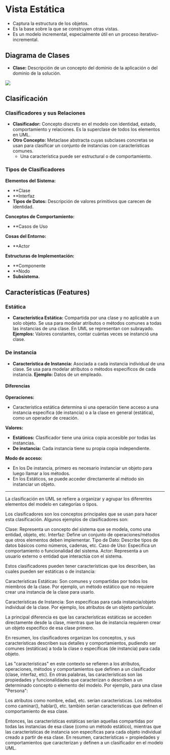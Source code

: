 # Vista Estática
- Captura la estructura de los objetos.
- Es la base sobre la que se construyen otras vistas.
- Es un modelo incremental, especialmente útil en un proceso iterativo-incremental.

## Diagrama de Clases
- **Clase:** Descripción de un concepto del dominio de la aplicación o del dominio de la solución.

![](https://lh7-us.googleusercontent.com/docsz/AD_4nXetTtIQp1w-Q8WLFnR9e4iwJGYM_AN-VvtDRzEUBC3gc3gKtTuMMfQQ8EoNOoFyGqebY5e99m_dvyHY_Xzn-wYj7WbPzwLN-D8MzPWTtoTQhOjIxywL1UTPdvwQi81pNCI5g5eWbspFBWVukCtN-v8R6E2H?key=VReuh94fGGpJZLGsXsGdUQ)

## Clasificación
### Clasificadores y sus Relaciones
- **Clasificador:** Concepto discreto en el modelo con identidad, estado, comportamiento y relaciones. Es la superclase de todos los elementos en UML.
- **Otro Concepto:** Metaclase abstracta cuyas subclases concretas se usan para clasificar un conjunto de instancias con características comunes.
  - Una característica puede ser estructural o de comportamiento.

### Tipos de Clasificadores
**Elementos del Sistema:**
  - **Clase
  - **Interfaz
  - **Tipos de Datos:** Descripción de valores primitivos que carecen de identidad.

**Conceptos de Comportamiento:**
  - **Casos de Uso
  
**Cosas del Entorno:**
  - **Actor
  
**Estructuras de Implementación:**
  - **Componente
  - **Nodo
  - **Subsistema.**

## Características (Features)
### Estática
- **Característica Estática:** Compartida por una clase y no aplicable a un solo objeto. Se usa para modelar atributos o métodos comunes a todas las instancias de una clase. En UML se representan con subrayado.
  **Ejemplos:** Valores constantes, contar cuántas veces se instanció una clase.

### De instancia
- **Característica de Instancia:** Asociada a cada instancia individual de una clase. Se usa para modelar atributos o métodos específicos de cada instancia.
  **Ejemplo:** Datos de un empleado.

#### Diferencias

**Operaciones:**
  - Característica estática determina si una operación tiene acceso a una instancia específica (de instancia) o a la clase en general (estática), como un operador de creación.
  
**Valores:**
  - **Estáticos:** Clasificador tiene una única copia accesible por todas las instancias.
  - **De instancia:** Cada instancia tiene su propia copia independiente.
  
**Modo de acceso:**
- En los De instancia, primero es necesario instanciar un objeto para luego llamar a los métodos.
- En los Estáticos, se puede acceder directamente al método sin instanciar un objeto.

---
La clasificación en UML se refiere a organizar y agrupar los diferentes elementos del modelo en categorías o tipos.

Los clasificadores son los conceptos principales que se usan para hacer esta clasificación. Algunos ejemplos de clasificadores son:

Clase: Representa un concepto del sistema que se modela, como una entidad, objeto, etc.
Interfaz: Define un conjunto de operaciones/métodos que otros elementos deben implementar.
Tipo de Dato: Describe tipos de datos básicos como números, cadenas, etc.
Caso de Uso: Especifica un comportamiento o funcionalidad del sistema.
Actor: Representa a un usuario externo o entidad que interactúa con el sistema.

Estos clasificadores pueden tener características que los describen, las cuales pueden ser estáticas o de instancia:

Características Estáticas: Son comunes y compartidas por todos los miembros de la clase. Por ejemplo, un método estático que no requiere crear una instancia de la clase para usarlo.

Características de Instancia: Son específicas para cada instancia/objeto individual de la clase. Por ejemplo, los atributos de un objeto particular.

La principal diferencia es que las características estáticas se acceden directamente desde la clase, mientras que las de instancia requieren crear un objeto específico de esa clase primero.

En resumen, los clasificadores organizan los conceptos, y sus características describen sus detalles y comportamientos, pudiendo ser comunes (estáticas) a toda la clase o específicas (de instancia) para cada objeto.

Las "características" en este contexto se refieren a los atributos, operaciones, métodos y comportamientos que definen a un clasificador (clase, interfaz, etc).
En otras palabras, las características son las propiedades y funcionalidades que caracterizan o describen a un determinado concepto o elemento del modelo.
Por ejemplo, para una clase "Persona":

Los atributos como nombre, edad, etc. serían características.
Los métodos como caminar(), hablar(), etc. también serían características que definen el comportamiento de esa clase.

Entonces, las características estáticas serían aquellas compartidas por todas las instancias de esa clase (como un método estático), mientras que las características de instancia son específicas para cada objeto individual creado a partir de esa clase.
En resumen, características = propiedades y comportamientos que caracterizan y definen a un clasificador en el modelo UML.


